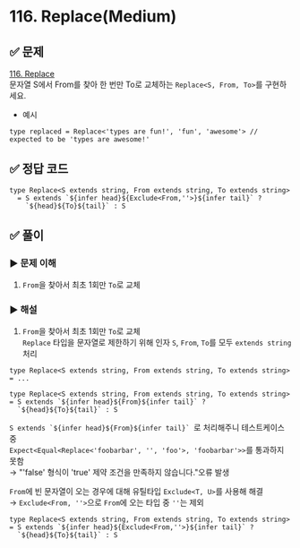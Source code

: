 # 116. Replace(Medium)

## ✅ 문제
[116. Replace](https://github.com/type-challenges/type-challenges/blob/main/questions/00116-medium-replace/README.md)   
문자열 S에서 From를 찾아 한 번만 To로 교체하는 `Replace<S, From, To>`를 구현하세요.   

- 예시

```tsx
type replaced = Replace<'types are fun!', 'fun', 'awesome'> // expected to be 'types are awesome!'
```

## ✅ 정답 코드
```tsx
type Replace<S extends string, From extends string, To extends string> 
  = S extends `${infer head}${Exclude<From,''>}${infer tail}` ?
    `${head}${To}${tail}` : S
```

## ✅ 풀이
### ▶️ 문제 이해
1. `From`을 찾아서 최초 1회만 `To`로 교체   

### ▶️ 해설
1. `From`을 찾아서 최초 1회만 `To`로 교체   
`Replace` 타입을 문자열로 제한하기 위해 인자 `S`, `From`, `To`를 모두 `extends string` 처리   
```tsx
type Replace<S extends string, From extends string, To extends string> = ...
```

```tsx
type Replace<S extends string, From extends string, To extends string> 
= S extends `${infer head}${From}${infer tail}` ?
  `${head}${To}${tail}` : S
```
``S extends `${infer head}${From}${infer tail}` ``로 처리해주니 테스트케이스 중   
`Expect<Equal<Replace<'foobarbar', '', 'foo'>, 'foobarbar'>>`를 통과하지 못함   
→ "'false' 형식이 'true' 제약 조건을 만족하지 않습니다."오류 발생   

`From`에 빈 문자열이 오는 경우에 대해 유틸타입 `Exclude<T, U>`를 사용해 해결   
→ `Exclude<From, ''>`으로 `From`에 오는 타입 중 `''`는 제외   
```tsx
type Replace<S extends string, From extends string, To extends string> 
= S extends `${infer head}${Exclude<From,''>}${infer tail}` ?
  `${head}${To}${tail}` : S
```

